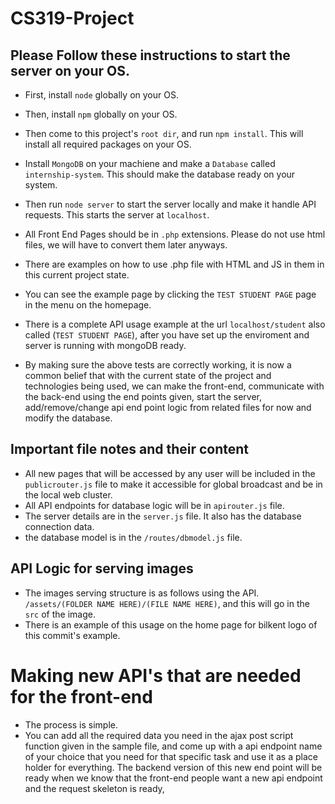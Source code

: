 # CS319-Project
## Please Follow these instructions to start the server on your OS.

- First, install `node` globally on your OS.
- Then, install `npm` globally on your OS.
- Then come to this project's `root dir`, and run `npm install`. This will install all required packages on your OS.

- Install `MongoDB` on your machiene and make a `Database` called `internship-system`. This should make the database ready on your system.
- Then run `node server` to start the server locally and make it handle API requests. This starts the server at `localhost`.

- All Front End Pages should be in `.php` extensions. Please do not use html files, we will have to convert them later anyways.
- There are examples on how to use .php file with HTML and JS in them in this current project state.
- You can see the example page by clicking the `TEST STUDENT PAGE` page in the menu on the homepage.
- There is a complete API usage example at the url `localhost/student` also called (`TEST STUDENT PAGE`), after you have set up the enviroment and server is running with mongoDB ready.


- By making sure the above tests are correctly working, it is now a common belief that with the current state of the project and technologies being used, we can make the front-end, communicate with the back-end using the end points given, start the server, add/remove/change api end point logic from related files for now and modify the database.


## Important file notes and their content
- All new pages that will be accessed by any user will be included in the `publicrouter.js` file to make it accessible for global broadcast and be in the local web cluster.
- All API endpoints for database logic will be in `apirouter.js` file.
- The server details are in the `server.js` file. It also has the database connection data.
- the database model is in the `/routes/dbmodel.js` file.


## API Logic for serving images
- The images serving structure is as follows using the API. `/assets/(FOLDER NAME HERE)/(FILE NAME HERE)`, and this will go in the `src` of the image.
- There is an example of this usage on the home page for bilkent logo of this commit's example.

# Making new API's that are needed for the front-end
- The process is simple.
- You can add all the required data you need in the ajax post script function given in the sample file, and come up with a api endpoint name of your choice that you need for that specific task and use it as a place holder for everything. The backend version of this new end point will be ready when we know that the front-end people want a new api endpoint and the request skeleton is ready,
